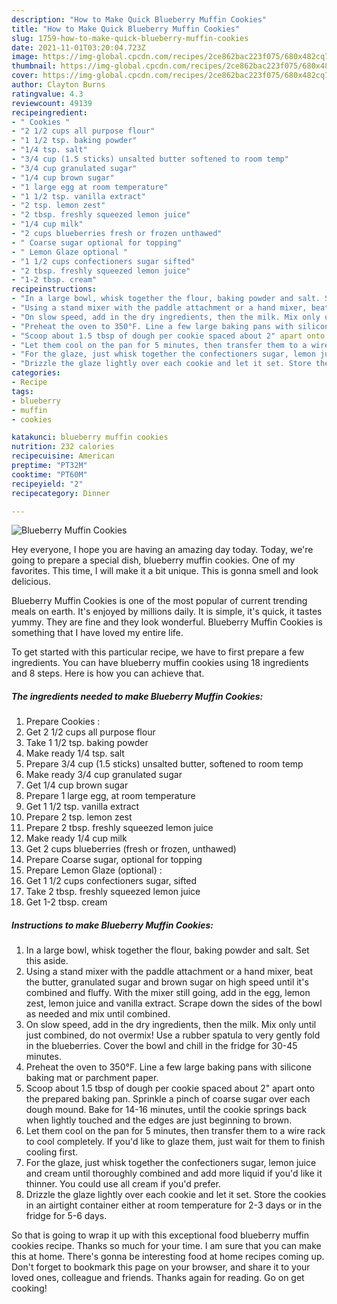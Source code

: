 ```yaml
---
description: "How to Make Quick Blueberry Muffin Cookies"
title: "How to Make Quick Blueberry Muffin Cookies"
slug: 1759-how-to-make-quick-blueberry-muffin-cookies
date: 2021-11-01T03:20:04.723Z
image: https://img-global.cpcdn.com/recipes/2ce862bac223f075/680x482cq70/blueberry-muffin-cookies-recipe-main-photo.jpg
thumbnail: https://img-global.cpcdn.com/recipes/2ce862bac223f075/680x482cq70/blueberry-muffin-cookies-recipe-main-photo.jpg
cover: https://img-global.cpcdn.com/recipes/2ce862bac223f075/680x482cq70/blueberry-muffin-cookies-recipe-main-photo.jpg
author: Clayton Burns
ratingvalue: 4.3
reviewcount: 49139
recipeingredient:
- " Cookies "
- "2 1/2 cups all purpose flour"
- "1 1/2 tsp. baking powder"
- "1/4 tsp. salt"
- "3/4 cup (1.5 sticks) unsalted butter softened to room temp"
- "3/4 cup granulated sugar"
- "1/4 cup brown sugar"
- "1 large egg at room temperature"
- "1 1/2 tsp. vanilla extract"
- "2 tsp. lemon zest"
- "2 tbsp. freshly squeezed lemon juice"
- "1/4 cup milk"
- "2 cups blueberries fresh or frozen unthawed"
- " Coarse sugar optional for topping"
- " Lemon Glaze optional "
- "1 1/2 cups confectioners sugar sifted"
- "2 tbsp. freshly squeezed lemon juice"
- "1-2 tbsp. cream"
recipeinstructions:
- "In a large bowl, whisk together the flour, baking powder and salt. Set this aside."
- "Using a stand mixer with the paddle attachment or a hand mixer, beat the butter, granulated sugar and brown sugar on high speed until it's combined and fluffy. With the mixer still going, add in the egg, lemon zest, lemon juice and vanilla extract. Scrape down the sides of the bowl as needed and mix until combined."
- "On slow speed, add in the dry ingredients, then the milk. Mix only until just combined, do not overmix! Use a rubber spatula to very gently fold in the blueberries. Cover the bowl and chill in the fridge for 30-45 minutes."
- "Preheat the oven to 350°F. Line a few large baking pans with silicone baking mat or parchment paper."
- "Scoop about 1.5 tbsp of dough per cookie spaced about 2" apart onto the prepared baking pan. Sprinkle a pinch of coarse sugar over each dough mound. Bake for 14-16 minutes, until the cookie springs back when lightly touched and the edges are just beginning to brown."
- "Let them cool on the pan for 5 minutes, then transfer them to a wire rack to cool completely. If you'd like to glaze them, just wait for them to finish cooling first."
- "For the glaze, just whisk together the confectioners sugar, lemon juice and cream until thoroughly combined and add more liquid if you'd like it thinner. You could use all cream if you'd prefer."
- "Drizzle the glaze lightly over each cookie and let it set. Store the cookies in an airtight container either at room temperature for 2-3 days or in the fridge for 5-6 days."
categories:
- Recipe
tags:
- blueberry
- muffin
- cookies

katakunci: blueberry muffin cookies 
nutrition: 232 calories
recipecuisine: American
preptime: "PT32M"
cooktime: "PT60M"
recipeyield: "2"
recipecategory: Dinner

---
```



![Blueberry Muffin Cookies](https://img-global.cpcdn.com/recipes/2ce862bac223f075/680x482cq70/blueberry-muffin-cookies-recipe-main-photo.jpg)

Hey everyone, I hope you are having an amazing day today. Today, we're going to prepare a special dish, blueberry muffin cookies. One of my favorites. This time, I will make it a bit unique. This is gonna smell and look delicious.



Blueberry Muffin Cookies is one of the most popular of current trending meals on earth. It's enjoyed by millions daily. It is simple, it's quick, it tastes yummy. They are fine and they look wonderful. Blueberry Muffin Cookies is something that I have loved my entire life.


To get started with this particular recipe, we have to first prepare a few ingredients. You can have blueberry muffin cookies using 18 ingredients and 8 steps. Here is how you can achieve that.

<!--inarticleads1-->

##### The ingredients needed to make Blueberry Muffin Cookies:

1. Prepare  Cookies :
1. Get 2 1/2 cups all purpose flour
1. Take 1 1/2 tsp. baking powder
1. Make ready 1/4 tsp. salt
1. Prepare 3/4 cup (1.5 sticks) unsalted butter, softened to room temp
1. Make ready 3/4 cup granulated sugar
1. Get 1/4 cup brown sugar
1. Prepare 1 large egg, at room temperature
1. Get 1 1/2 tsp. vanilla extract
1. Prepare 2 tsp. lemon zest
1. Prepare 2 tbsp. freshly squeezed lemon juice
1. Make ready 1/4 cup milk
1. Get 2 cups blueberries (fresh or frozen, unthawed)
1. Prepare  Coarse sugar, optional for topping
1. Prepare  Lemon Glaze (optional) :
1. Get 1 1/2 cups confectioners sugar, sifted
1. Take 2 tbsp. freshly squeezed lemon juice
1. Get 1-2 tbsp. cream




<!--inarticleads2-->

##### Instructions to make Blueberry Muffin Cookies:

1. In a large bowl, whisk together the flour, baking powder and salt. Set this aside.
1. Using a stand mixer with the paddle attachment or a hand mixer, beat the butter, granulated sugar and brown sugar on high speed until it's combined and fluffy. With the mixer still going, add in the egg, lemon zest, lemon juice and vanilla extract. Scrape down the sides of the bowl as needed and mix until combined.
1. On slow speed, add in the dry ingredients, then the milk. Mix only until just combined, do not overmix! Use a rubber spatula to very gently fold in the blueberries. Cover the bowl and chill in the fridge for 30-45 minutes.
1. Preheat the oven to 350°F. Line a few large baking pans with silicone baking mat or parchment paper.
1. Scoop about 1.5 tbsp of dough per cookie spaced about 2" apart onto the prepared baking pan. Sprinkle a pinch of coarse sugar over each dough mound. Bake for 14-16 minutes, until the cookie springs back when lightly touched and the edges are just beginning to brown.
1. Let them cool on the pan for 5 minutes, then transfer them to a wire rack to cool completely. If you'd like to glaze them, just wait for them to finish cooling first.
1. For the glaze, just whisk together the confectioners sugar, lemon juice and cream until thoroughly combined and add more liquid if you'd like it thinner. You could use all cream if you'd prefer.
1. Drizzle the glaze lightly over each cookie and let it set. Store the cookies in an airtight container either at room temperature for 2-3 days or in the fridge for 5-6 days.




So that is going to wrap it up with this exceptional food blueberry muffin cookies recipe. Thanks so much for your time. I am sure that you can make this at home. There's gonna be interesting food at home recipes coming up. Don't forget to bookmark this page on your browser, and share it to your loved ones, colleague and friends. Thanks again for reading. Go on get cooking!
